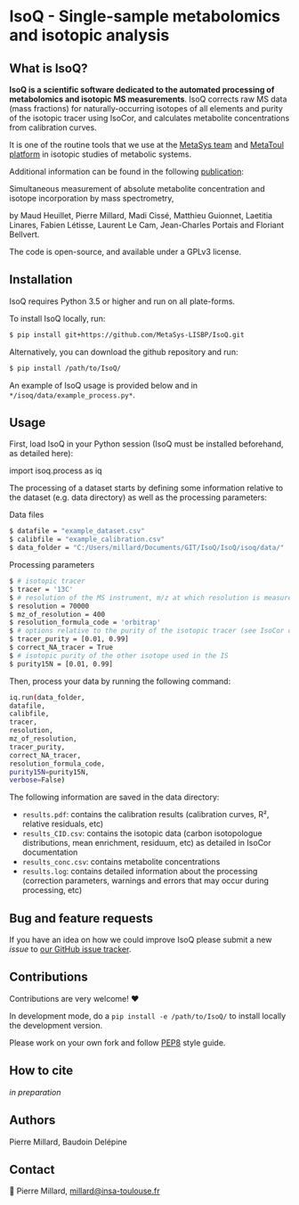 # IsoQ - Single-sample metabolomics and isotopic analysis

## What is IsoQ?
**IsoQ is a scientific software dedicated to the automated processing of metabolomics and isotopic MS measurements**.
IsoQ corrects raw MS data (mass fractions) for
naturally-occurring isotopes of all elements and purity of the
isotopic tracer using IsoCor, and calculates metabolite concentrations 
from calibration curves.

It is one of the routine tools that we use at the [MetaSys team](http://www.lisbp.fr/en/research/molecular-physiology-and-metabolism/metasys.html) and [MetaToul platform](http://www.metatoul.fr) in isotopic studies of metabolic systems.

Additional information can be found in the following [publication](https://doi.org/SUBMITTED):

Simultaneous measurement of absolute metabolite concentration and isotope incorporation by mass spectrometry,

by Maud Heuillet, Pierre Millard, Madi Cissé, Matthieu Guionnet, Laetitia Linares, Fabien Létisse, Laurent Le Cam, Jean-Charles Portais and Floriant Bellvert.


The code is open-source, and available under a GPLv3 license.

## Installation
IsoQ requires Python 3.5 or higher and run on all plate-forms.

To install IsoQ locally, run:

```bash
$ pip install git+https://github.com/MetaSys-LISBP/IsoQ.git
```

Alternatively, you can download the github repository and run:

```bash
$ pip install /path/to/IsoQ/
```

An example of IsoQ usage is provided below and in `*/isoq/data/example_process.py*`.

## Usage

First, load IsoQ in your Python session (IsoQ must be installed beforehand, as detailed here):

import isoq.process as iq

The processing of a dataset starts by defining some information relative to the dataset (e.g. data directory) as well as the processing parameters:

Data files
```bash
$ datafile = "example_dataset.csv"
$ calibfile = "example_calibration.csv"
$ data_folder = "C:/Users/millard/Documents/GIT/IsoQ/IsoQ/isoq/data/"
```

Processing parameters
```bash
$ # isotopic tracer
$ tracer = '13C'
$ # resolution of the MS instrument, m/z at which resolution is measured, and type of instrument (see IsoCor documentation for details)
$ resolution = 70000
$ mz_of_resolution = 400
$ resolution_formula_code = 'orbitrap'
$ # options relative to the purity of the isotopic tracer (see IsoCor documentation for details)
$ tracer_purity = [0.01, 0.99]
$ correct_NA_tracer = True
$ # isotopic purity of the other isotope used in the IS
$ purity15N = [0.01, 0.99]
```

Then, process your data by running the following command:

```bash
iq.run(data_folder,
datafile,
calibfile,
tracer,
resolution,
mz_of_resolution,
tracer_purity,
correct_NA_tracer,
resolution_formula_code,
purity15N=purity15N,
verbose=False)
```

The following information are saved in the data directory:

- `results.pdf`: contains the calibration results (calibration curves, R², relative residuals, etc)
- `results_CID.csv`: contains the isotopic data (carbon isotopologue distributions, mean enrichment, residuum, etc) as detailed in IsoCor documentation
- `results_conc.csv`: contains metabolite concentrations
- `results.log`: contains detailed information about the processing (correction parameters, warnings and errors that may occur during processing, etc)

## Bug and feature requests
If you have an idea on how we could improve IsoQ please submit a new *issue*
to [our GitHub issue tracker](https://github.com/MetaSys-LISBP/IsoQ/issues).

## Contributions
Contributions are very welcome! :heart:

In development mode, do a `pip install -e /path/to/IsoQ/` to install locally the development version.

Please work on your own fork and
follow [PEP8](https://www.python.org/dev/peps/pep-0008/) style guide.

## How to cite
*in preparation*

## Authors
Pierre Millard, Baudoin Delépine 

## Contact
:email: Pierre Millard, millard@insa-toulouse.fr
